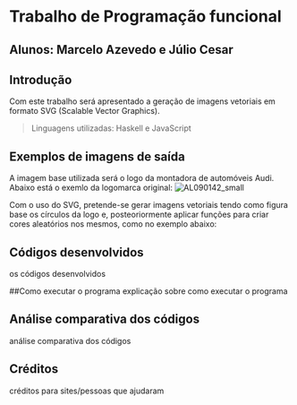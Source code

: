 # Trabalho de Programação funcional
## Alunos: Marcelo Azevedo e Júlio Cesar

## Introdução
Com este trabalho será apresentado a geração de imagens vetoriais em formato SVG (Scalable Vector Graphics). 
> Linguagens utilizadas: Haskell e JavaScript

## Exemplos de imagens de saída
A imagem base utilizada será o logo da montadora de automóveis Audi. Abaixo está o exemlo da logomarca original: 
![AL090142_small](https://user-images.githubusercontent.com/42869269/214034282-010f4cb2-e459-4bf8-a277-00738618cf5f.jpg)

Com o uso do SVG, pretende-se gerar imagens vetoriais tendo como figura base os círculos da logo e, posteoriormente aplicar funções para criar cores aleatórios nos mesmos, como no exemplo abaixo:

## Códigos desenvolvidos
os códigos desenvolvidos

##Como executar o programa
explicação sobre como executar o programa

## Análise comparativa dos códigos
análise comparativa dos códigos

## Créditos 
créditos para sites/pessoas que ajudaram
